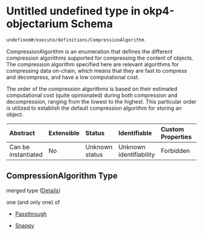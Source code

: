 # Untitled undefined type in okp4-objectarium Schema

```txt
undefined#/execute/definitions/CompressionAlgorithm
```

CompressionAlgorithm is an enumeration that defines the different compression algorithms supported for compressing the content of objects. The compression algorithm specified here are relevant algorithms for compressing data on-chain, which means that they are fast to compress and decompress, and have a low computational cost.

The order of the compression algorithms is based on their estimated computational cost (quite opinionated) during both compression and decompression, ranging from the lowest to the highest. This particular order is utilized to establish the default compression algorithm for storing an object.

| Abstract            | Extensible | Status         | Identifiable            | Custom Properties | Additional Properties | Access Restrictions | Defined In                                                                     |
| :------------------ | :--------- | :------------- | :---------------------- | :---------------- | :-------------------- | :------------------ | :----------------------------------------------------------------------------- |
| Can be instantiated | No         | Unknown status | Unknown identifiability | Forbidden         | Allowed               | none                | [okp4-objectarium.json\*](schema/okp4-objectarium.json "open original schema") |

## CompressionAlgorithm Type

merged type ([Details](okp4-objectarium-executemsg-definitions-compressionalgorithm.md))

one (and only one) of

*   [Passthrough](okp4-objectarium-executemsg-definitions-compressionalgorithm-oneof-passthrough.md "check type definition")

*   [Snappy](okp4-objectarium-executemsg-definitions-compressionalgorithm-oneof-snappy.md "check type definition")
